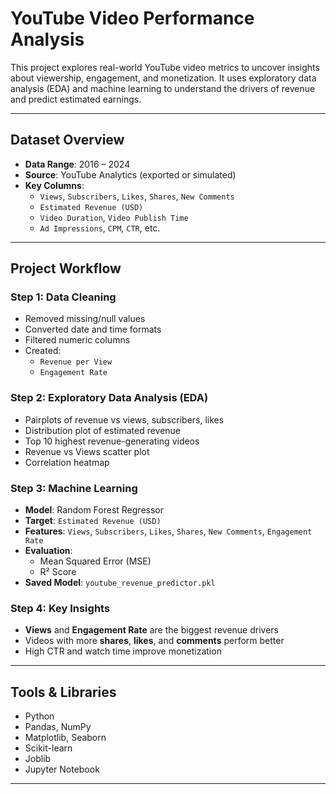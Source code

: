 # YouTube Video Performance Analysis

This project explores real-world YouTube video metrics to uncover insights about viewership, engagement, and monetization. It uses exploratory data analysis (EDA) and machine learning to understand the drivers of revenue and predict estimated earnings.

---

## Dataset Overview

- **Data Range**: 2016 – 2024  
- **Source**: YouTube Analytics (exported or simulated)  
- **Key Columns**:
  - `Views`, `Subscribers`, `Likes`, `Shares`, `New Comments`
  - `Estimated Revenue (USD)`
  - `Video Duration`, `Video Publish Time`
  - `Ad Impressions`, `CPM`, `CTR`, etc.

---

##  Project Workflow

### Step 1: Data Cleaning
- Removed missing/null values
- Converted date and time formats
- Filtered numeric columns
- Created:
  - `Revenue per View`
  - `Engagement Rate`

###  Step 2: Exploratory Data Analysis (EDA)
- Pairplots of revenue vs views, subscribers, likes
- Distribution plot of estimated revenue
- Top 10 highest revenue-generating videos
- Revenue vs Views scatter plot
- Correlation heatmap

###  Step 3: Machine Learning
- **Model**: Random Forest Regressor  
- **Target**: `Estimated Revenue (USD)`  
- **Features**: `Views`, `Subscribers`, `Likes`, `Shares`, `New Comments`, `Engagement Rate`  
- **Evaluation**:
  - Mean Squared Error (MSE)
  - R² Score
- **Saved Model**: `youtube_revenue_predictor.pkl`

###  Step 4: Key Insights
- **Views** and **Engagement Rate** are the biggest revenue drivers  
- Videos with more **shares**, **likes**, and **comments** perform better  
- High CTR and watch time improve monetization

---

##  Tools & Libraries

- Python 
- Pandas, NumPy  
- Matplotlib, Seaborn  
- Scikit-learn  
- Joblib  
- Jupyter Notebook

---
